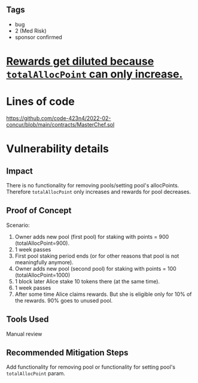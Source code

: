 ## Tags

- bug
- 2 (Med Risk)
- sponsor confirmed

# [Rewards get diluted because `totalAllocPoint` can only increase.](https://github.com/code-423n4/2022-02-concur-findings/issues/221) 

# Lines of code

https://github.com/code-423n4/2022-02-concur/blob/main/contracts/MasterChef.sol


# Vulnerability details

## Impact
There is no functionality for removing pools/setting pool's allocPoints. Therefore `totalAllocPoint` only increases and rewards for pool decreases.

## Proof of Concept
Scenario:
1. Owner adds new pool (first pool) for staking with points = 900 (totalAllocPoint=900).
2. 1 week passes
3. First pool staking period ends (or for other reasons that pool is not meaningfully anymore).
4. Owner adds new pool (second pool) for staking with points = 100 (totalAllocPoint=1000)
5. 1 block later Alice stake 10 tokens there (at the same time).
6. 1 week passes
7. After some time Alice claims rewards. But she is eligible only for 10% of the rewards. 90% goes to unused pool.

## Tools Used
Manual review

## Recommended Mitigation Steps
Add functionality for removing pool or functionality for setting pool's `totalAllocPoint` param.

